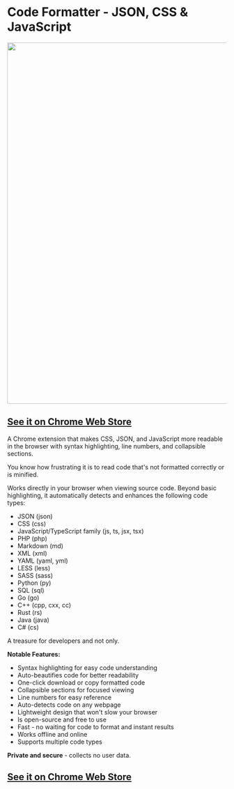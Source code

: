 # Code Formatter - JSON, CSS & JavaScript

<p align="center">
  <img width="830" height="auto" src="https://zerowp.com/wp-content/uploads/2023/11/1-1024x640.jpg">
</p>

## [See it on Chrome Web Store](https://chromewebstore.google.com/detail/bhimnoepicmcjfkbmhckamllnibadfal?hl=en)

A Chrome extension that makes CSS, JSON, and JavaScript more readable in the browser with syntax highlighting, line numbers, and collapsible sections.

You know how frustrating it is to read code that's not formatted correctly or is minified.

Works directly in your browser when viewing source code. Beyond basic highlighting, it automatically detects and enhances the following code types:

- JSON (json)
- CSS (css)
- JavaScript/TypeScript family (js, ts, jsx, tsx)
- PHP (php)
- Markdown (md)
- XML (xml)
- YAML (yaml, yml)
- LESS (less)
- SASS (sass)
- Python (py)
- SQL (sql)
- Go (go)
- C++ (cpp, cxx, cc)
- Rust (rs)
- Java (java)
- C# (cs)

A treasure for developers and not only.

**Notable Features:**

- Syntax highlighting for easy code understanding
- Auto-beautifies code for better readability
- One-click download or copy formatted code
- Collapsible sections for focused viewing
- Line numbers for easy reference
- Auto-detects code on any webpage
- Lightweight design that won't slow your browser
- Is open-source and free to use
- Fast - no waiting for code to format and instant results
- Works offline and online
- Supports multiple code types


**Private and secure** - collects no user data.

## [See it on Chrome Web Store](https://chromewebstore.google.com/detail/bhimnoepicmcjfkbmhckamllnibadfal?hl=en)


